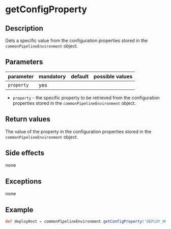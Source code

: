 # getConfigProperty

## Description
Gets a specific value from the configuration properties stored in the `commonPipelineEnvironment` object.

## Parameters

| parameter  | mandatory | default | possible values |
| -----------|-----------|---------|-----------------|
| `property` | yes       |         |                 |

* `property` - the specific property to be retrieved from the configuration properties stored in the `commonPipelineEnvironment` object.

## Return values

The value of the property in the configuration properties stored in the `commonPipelineEnvironment` object.

## Side effects

none

## Exceptions

none

## Example

```groovy
def deployHost = commonPipelineEnvironment.getConfigProperty('DEPLOY_HOST')
```